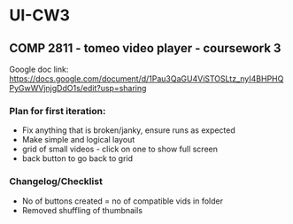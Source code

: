 # UI-CW3

## COMP 2811 - tomeo video player - coursework 3

Google doc link: https://docs.google.com/document/d/1Pau3QaGU4ViSTOSLtz_nyI4BHPHQPyGwWVjnjgDdO1s/edit?usp=sharing

### Plan for first iteration:
- Fix anything that is broken/janky, ensure runs as expected
- Make simple and logical layout
- grid of small videos - click on one to show full screen
- back button to go back to grid



### Changelog/Checklist
- No of buttons created = no of compatible vids in folder
- Removed shuffling of thumbnails 
